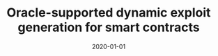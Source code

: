 ---
title: "Oracle-supported dynamic exploit generation for smart contracts"
collection: publications
permalink: /publication/2020-01-01-Oracle-supported-dynamic-exploit-generation-for-smart-contracts
date: 2020-01-01
venue: 'IEEE Transactions on Dependable and Secure Computing'
paperurl: 'https://arxiv.org/pdf/1909.06605'
citation: ' Haijun Wang,  Ye Liu,  Yi Li,  Shang-Wei Lin,  Cyrille Artho,  Lei Ma,  Yang Liu, &quot;Oracle-supported dynamic exploit generation for smart contracts.&quot; IEEE Transactions on Dependable and Secure Computing, 2020.'
---